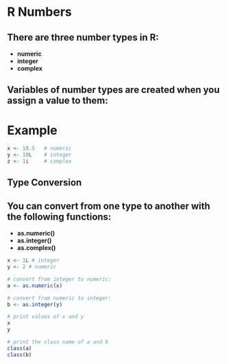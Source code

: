 # R Numbers

## There are three number types in R:

- **numeric**
- **integer**
- **complex**

## Variables of number types are created when you assign a value to them:

# Example

```R
x <- 10.5   # numeric
y <- 10L    # integer
z <- 1i     # complex
```

## Type Conversion

## You can convert from one type to another with the following functions:

- **as.numeric()**
- **as.integer()**
- **as.complex()**

```R
x <- 1L # integer
y <- 2 # numeric

# convert from integer to numeric:
a <- as.numeric(x)

# convert from numeric to integer:
b <- as.integer(y)

# print values of x and y
x
y

# print the class name of a and b
class(a)
class(b)

```

